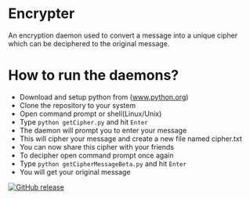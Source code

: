 # Encrypter
An encryption daemon used to convert a message into a unique cipher which can be deciphered to the original message.

# How to run the daemons?
* Download and setup python from (www.python.org)
* Clone the repository to your system
* Open command prompt or shell(Linux/Unix)
* Type `python getCipher.py` and hit `Enter`
* The daemon will prompt you to enter your message
* This will cipher your message and create a new file named cipher.txt
* You can now share this cipher with your friends
* To decipher open command prompt once again 
* Type `python getCipherMessageBeta.py` and hit `Enter`
* You will get your original message 

[![GitHub release](https://img.shields.io/github/release/Naereen/StrapDown.js.svg)](https://GitHub.com/Naereen/StrapDown.js/releases/)